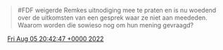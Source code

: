 > \#FDF weigerde Remkes uitnodiging mee te praten en is nu woedend over de uitkomsten van een gesprek waar ze niet aan meededen\.   
> Waarom worden die sowieso nog om hun mening gevraagd?

<img src="../../media/tweet.ico" width="12" /> [Fri Aug 05 20:42:47 +0000 2022](https://twitter.com/DromerDenker/status/1555655578562838529)